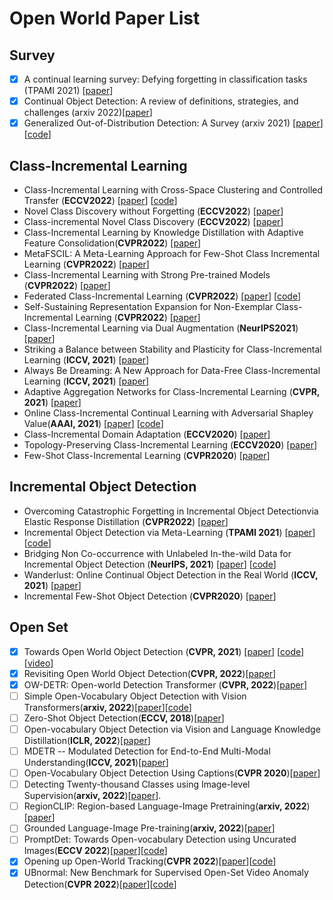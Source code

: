 # Open World Paper List

## **Survey**

- [x] A continual learning survey: Defying forgetting in classification tasks (TPAMI 2021) [[paper](https://readpaper.com/paper/3030364939)]
- [x] Continual Object Detection: A review of definitions, strategies, and challenges (arxiv 2022)[[paper](https://readpaper.com/paper/4629927221545418753)]
- [x] Generalized Out-of-Distribution Detection: A Survey (arxiv 2021) [[paper](https://arxiv.org/abs/2110.11334)] [[code](https://github.com/Jingkang50/OODSurvey)]
## **Class-Incremental Learning**

- Class-Incremental Learning with Cross-Space Clustering and Controlled Transfer (**ECCV2022**) [[paper](https://arxiv.org/abs/2208.03767)] [[code](https://github.com/ashok-arjun/CSCCT)]
- Novel Class Discovery without Forgetting (**ECCV2022**) [[paper](https://arxiv.org/abs/2207.10659)]
- Class-incremental Novel Class Discovery (**ECCV2022**) [[paper](https://arxiv.org/abs/2207.08605)]
- Class-Incremental Learning by Knowledge Distillation with Adaptive Feature Consolidation(**CVPR2022**) [[paper](https://arxiv.org/abs/2204.00895)]
- MetaFSCIL: A Meta-Learning Approach for Few-Shot Class Incremental Learning (**CVPR2022**) [[paper](https://openaccess.thecvf.com/content/CVPR2022/papers/Chi_MetaFSCIL_A_Meta-Learning_Approach_for_Few-Shot_Class_Incremental_Learning_CVPR_2022_paper.pdf)]
- Class-Incremental Learning with Strong Pre-trained Models (**CVPR2022**) [[paper](https://arxiv.org/abs/2204.03634)]
- Federated Class-Incremental Learning (**CVPR2022**) [[paper](https://arxiv.org/abs/2203.11473)] [[code](https://github.com/conditionWang/FCIL)]
- Self-Sustaining Representation Expansion for Non-Exemplar Class-Incremental Learning (**CVPR2022**) [[paper](https://arxiv.org/abs/2203.06359)]
- Class-Incremental Learning via Dual Augmentation (**NeurIPS2021**) [[paper](https://papers.nips.cc/paper/2021/file/77ee3bc58ce560b86c2b59363281e914-Paper.pdf)]
- Striking a Balance between Stability and Plasticity for Class-Incremental Learning (**ICCV, 2021**) [[paper](https://openaccess.thecvf.com/content/ICCV2021/papers/Wu_Striking_a_Balance_Between_Stability_and_Plasticity_for_Class-Incremental_Learning_ICCV_2021_paper.pdf)]
- Always Be Dreaming: A New Approach for Data-Free Class-Incremental Learning (**ICCV, 2021**) [[paper](https://arxiv.org/abs/2106.09701)]
- Adaptive Aggregation Networks for Class-Incremental Learning (**CVPR, 2021**) [[paper](https://arxiv.org/pdf/2010.05063.pdf)]
- Online Class-Incremental Continual Learning with Adversarial Shapley Value(**AAAI, 2021**) [[paper](https://arxiv.org/abs/2009.00093)] [[code](https://github.com/RaptorMai/online-continual-learning)]
- Class-Incremental Domain Adaptation (**ECCV2020**) [[paper](https://arxiv.org/abs/2008.01389)]
- Topology-Preserving Class-Incremental Learning (**ECCV2020**) [[paper](http://www.ecva.net/papers/eccv_2020/papers_ECCV/papers/123640256.pdf)]
- Few-Shot Class-Incremental Learning (**CVPR2020**) [[paper](https://arxiv.org/pdf/2004.10956.pdf)]

## Incremental Object Detection

- Overcoming Catastrophic Forgetting in Incremental Object Detectionvia Elastic Response Distillation (**CVPR2022**) [[paper](https://arxiv.org/abs/2204.02136)]
- Incremental Object Detection via Meta-Learning (**TPAMI 2021**) [[paper](https://arxiv.org/abs/2003.08798)] [[code](https://github.com/JosephKJ/iOD)]
- Bridging Non Co-occurrence with Unlabeled In-the-wild Data for Incremental Object Detection (**NeurIPS, 2021**) [[paper](https://papers.nips.cc/paper/2021/file/ffc58105bf6f8a91aba0fa2d99e6f106-Paper.pdf)] [[code](https://github.com/dongnana777/Bridging-Non-Co-occurrence)]
- Wanderlust: Online Continual Object Detection in the Real World (**ICCV, 2021**) [[paper](https://openaccess.thecvf.com/content/ICCV2021/papers/Wang_Wanderlust_Online_Continual_Object_Detection_in_the_Real_World_ICCV_2021_paper.pdf)]
- Incremental Few-Shot Object Detection (**CVPR2020**) [[paper](https://arxiv.org/pdf/2003.04668.pdf)]

## Open Set

- [x] Towards Open World Object Detection (**CVPR, 2021**) [[paper](https://openaccess.thecvf.com/content/CVPR2021/papers/Joseph_Towards_Open_World_Object_Detection_CVPR_2021_paper.pdf)] [[code](https://github.com/JosephKJ/OWOD)] [[video](https://www.youtube.com/watch?v=aB2ZFAR-OZg)]
- [x] Revisiting Open World Object Detection(**CVPR, 2022**)[[paper](https://arxiv.org/abs/2201.00471)]
- [x] OW-DETR: Open-world Detection Transformer (**CVPR, 2022**)[[paper](https://arxiv.org/abs/2112.01513)]
- [ ] Simple Open-Vocabulary Object Detection with Vision Transformers(**arxiv, 2022**)[[paper](https://arxiv.org/abs/2205.06230)][[code](https://github.com/google-research/scenic/tree/main/scenic/projects/owl_vit)]
- [ ] Zero-Shot Object Detection(**ECCV, 2018**)[[paper](https://readpaper.com/paper/2796497263)]
- [ ] Open-vocabulary Object Detection via Vision and Language Knowledge Distillation(**ICLR, 2022**)[[paper](https://readpaper.com/paper/3206072662)]
- [ ] MDETR -- Modulated Detection for End-to-End Multi-Modal Understanding(**ICCV, 2021**)[[paper](https://readpaper.com/paper/3203833108)]
- [ ] Open-Vocabulary Object Detection Using Captions(**CVPR 2020**)[[paper](https://readpaper.com/paper/3110226019)]
- [ ] Detecting Twenty-thousand Classes using Image-level Supervision(**arxiv, 2022**)[[paper](https://readpaper.com/paper/640386820917460992)].
- [ ] RegionCLIP: Region-based Language-Image Pretraining(**arxiv, 2022**)[[paper](https://readpaper.com/paper/4569784360606113793)]
- [ ] Grounded Language-Image Pre-training(**arxiv, 2022**)[[paper](https://readpaper.com/paper/628451295579381760)]
- [ ] PromptDet: Towards Open-vocabulary Detection using Uncurated Images(**ECCV 2022**)[[paper](https://arxiv.org/abs/2203.16513)][[code](https://github.com/fcjian/PromptDet)]
- [x] Opening up Open-World Tracking(**CVPR 2022**)[[paper](https://arxiv.org/pdf/2104.11221.pdf)][[code](https://openworldtracking.github.io/)]
- [x] UBnormal: New Benchmark for Supervised Open-Set Video Anomaly Detection(**CVPR 2022**)[[paper](https://arxiv.org/pdf/2111.08644.pdf)][[code](https://github.com/lilygeorgescu/UBnormal)]
